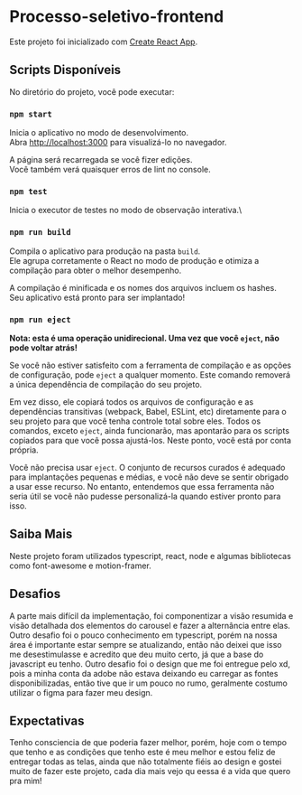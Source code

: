 # Processo-seletivo-frontend

Este projeto foi inicializado com [Create React App](https://github.com/facebook/create-react-app).

## Scripts Disponíveis

No diretório do projeto, você pode executar:

### `npm start`

Inicia o aplicativo no modo de desenvolvimento.\
Abra [http://localhost:3000](http://localhost:3000) para visualizá-lo no navegador.

A página será recarregada se você fizer edições.\
Você também verá quaisquer erros de lint no console.

### `npm test`

Inicia o executor de testes no modo de observação interativa.\

### `npm run build`

Compila o aplicativo para produção na pasta `build`.\
Ele agrupa corretamente o React no modo de produção e otimiza a compilação para obter o melhor desempenho.

A compilação é minificada e os nomes dos arquivos incluem os hashes.\
Seu aplicativo está pronto para ser implantado!

### `npm run eject`

**Nota: esta é uma operação unidirecional. Uma vez que você `eject`, não pode voltar atrás!**

Se você não estiver satisfeito com a ferramenta de compilação e as opções de configuração, pode `eject` a qualquer momento. Este comando removerá a única dependência de compilação do seu projeto.

Em vez disso, ele copiará todos os arquivos de configuração e as dependências transitivas (webpack, Babel, ESLint, etc) diretamente para o seu projeto para que você tenha controle total sobre eles. Todos os comandos, exceto `eject`, ainda funcionarão, mas apontarão para os scripts copiados para que você possa ajustá-los. Neste ponto, você está por conta própria.

Você não precisa usar `eject`. O conjunto de recursos curados é adequado para implantações pequenas e médias, e você não deve se sentir obrigado a usar esse recurso. No entanto, entendemos que essa ferramenta não seria útil se você não pudesse personalizá-la quando estiver pronto para isso.

## Saiba Mais

Neste projeto foram utilizados typescript, react, node e algumas bibliotecas como font-awesome e motion-framer. 

## Desafios

A parte mais difícil da implementação, foi componentizar a visão resumida e visão detalhada dos elementos do carousel e fazer a alternância entre elas. Outro desafio foi o pouco conhecimento em typescript, porém na nossa área é importante estar sempre se atualizando, então não deixei que isso me desestimulasse e acredito que deu muito certo, já que a base do javascript eu tenho. Outro desafio foi o design que me foi entregue pelo xd, pois a minha conta da adobe não estava deixando eu carregar as fontes disponibilizadas, então tive que ir um pouco no rumo, geralmente costumo utilizar o figma para fazer meu design.

## Expectativas

Tenho consciencia de que poderia fazer melhor, porém, hoje com o tempo que tenho e as condições que tenho este é  meu melhor e estou feliz de entregar todas as telas, ainda que não totalmente fiéis ao design e gostei muito de fazer este projeto, cada dia mais vejo qu eessa é a vida que quero pra mim!
